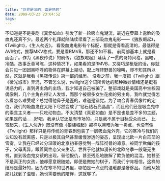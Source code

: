 ```yaml
---
title: "世界是冷的，血是热的"
date: 2009-03-23 23:04:52
tags:
---
```


不知道是不是美剧《真爱如血》引发了新一轮吸血鬼潮流，最近在荧幕上露脸的吸血鬼还真不少。最近两个礼拜就陆陆续续看了三部吸血鬼电影——《狼族崛起》，《Twilight》，《生人勿近》。 看吸血鬼电影有个标配，那就是得看高清的，最低得是AVI格式，推荐MKV格式，要是看RMVB，那还不如不看。 前两部基本上就是看画面了。作为《黑夜传说》的前传，《狼族崛起》延续了一贯的哥特风格，黑暗，冷酷，故事乏善可陈，这种情况下，如果看的是RMVB，又碰巧是枪版的话，你就会只见一团团黑呼呼的物体在屏幕上晃动，配上阵阵野兽的嚎叫，却不知其所以然，这就是我看《黑夜传说》第一部的经历。 没看之前，我一度把《Twilight》跟《微光城市》弄混，不管怎么说，twilight这个词所传达的那种微妙情绪还是挺有诱惑力的，直到男主角的出场，我才知道自己被骗了。整部戏就是美国高中生校园偶像剧，几个主角白得让人发怵，而那个被很多女生花痴的男主角，我咋就觉得怎么看怎么难受呢？总觉得他鼻子是歪的，难道是错觉。为了吻合青春偶像片的定位，我们的吸血鬼在太阳下尽然变成了“钻石钻石亮晶晶”，而且他们还是吸血鬼中的素食主义者——只吃动物血。不太清楚《真爱如血》是不是也是差不多的主题，如果是的话……好吧，我承认它还是有市场的，只是我不属于目标受众而已。 比较起来，《生人勿近》既没有像《狼族崛起》那样以黑暗为唯一卖点，也没有像《Twilight》那样只是将传统的青春剧包装了一层吸血鬼外壳。它的寒冷与我们的认知没有疏离感，只是以极其自然甚至缓慢渗透的姿态，呈现出北欧一片白茫茫的雪雾，让我在已经过分温暖的北京初春感觉到一阵阵彻骨的凉意。被同学欺侮的孩子，父母离异，跟着同性恋父亲生活，世界于他就如漫长的北欧冬季一般毫无生机，直到吸血鬼女孩的出现，替他报仇，甚至残忍地肢解了欺负他的混混。她甚至不是真正的女孩，他却愿意跟随她，即便是做她的棋子，而我们宁肯相信，这样的结局是最好的，因为在寒冷的世界里，哪怕是一点点的温暖都是奢侈品。而他从她那儿找到了温暖，她也需要他的陪伴，这就够了。